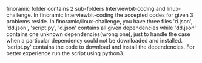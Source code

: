 finoramic folder contains 2 sub-folders Interviewbit-coding and linux-challenge.
In finoramic.Interviewbit-coding the accepted codes for given 3 problems reside.
In finoramic/linux-challenge, you have three files 'd.json', 'dd.json', 'script.py', 
'd.json' contains all given dependencies while 'dd.json' contains one unknown dependencies(wrong one), just to handle the case when a particular dependency could not be downloaded and installed. 
'script.py' contains the code to download and install the dependencies. For better experience run the script using python3.
